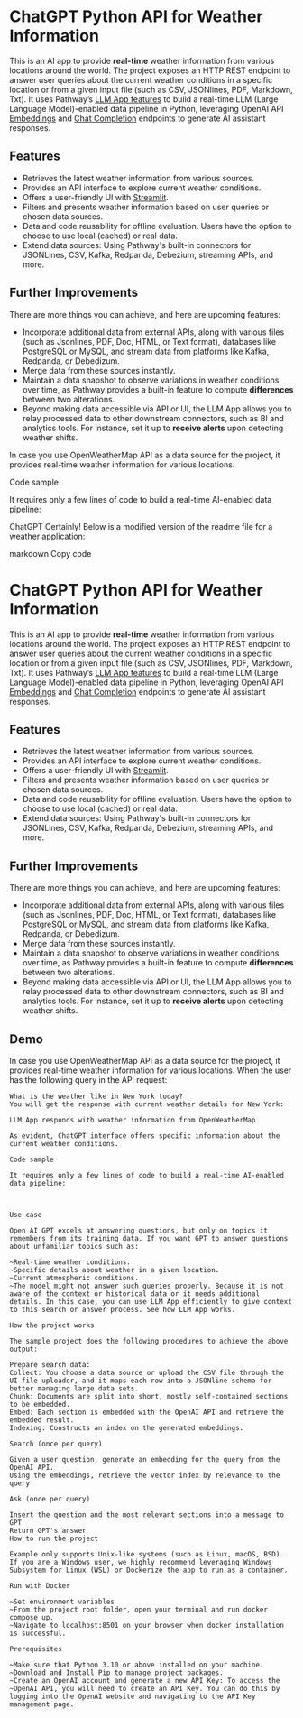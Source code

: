 # ChatGPT Python API for Weather Information

This is an AI app to provide **real-time** weather information from various locations around the world. The project exposes an HTTP REST endpoint to answer user queries about the current weather conditions in a specific location or from a given input file (such as CSV, JSONlines, PDF, Markdown, Txt). It uses Pathway’s [LLM App features](https://github.com/pathwaycom/llm-app) to build a real-time LLM (Large Language Model)-enabled data pipeline in Python, leveraging OpenAI API [Embeddings](https://platform.openai.com/docs/api-reference/embeddings) and [Chat Completion](https://platform.openai.com/docs/api-reference/completions) endpoints to generate AI assistant responses.

## Features

- Retrieves the latest weather information from various sources.
- Provides an API interface to explore current weather conditions.
- Offers a user-friendly UI with [Streamlit](https://streamlit.io/).
- Filters and presents weather information based on user queries or chosen data sources.
- Data and code reusability for offline evaluation. Users have the option to choose to use local (cached) or real data.
- Extend data sources: Using Pathway's built-in connectors for JSONLines, CSV, Kafka, Redpanda, Debezium, streaming APIs, and more.

## Further Improvements

There are more things you can achieve, and here are upcoming features:

- Incorporate additional data from external APIs, along with various files (such as Jsonlines, PDF, Doc, HTML, or Text format), databases like PostgreSQL or MySQL, and stream data from platforms like Kafka, Redpanda, or Debedizum.
- Merge data from these sources instantly.
- Maintain a data snapshot to observe variations in weather conditions over time, as Pathway provides a built-in feature to compute **differences** between two alterations.
- Beyond making data accessible via API or UI, the LLM App allows you to relay processed data to other downstream connectors, such as BI and analytics tools. For instance, set it up to **receive alerts** upon detecting weather shifts.



In case you use OpenWeatherMap API as a data source for the project, it provides real-time weather information for various locations.

Code sample

It requires only a few lines of code to build a real-time AI-enabled data pipeline:



ChatGPT
Certainly! Below is a modified version of the readme file for a weather application:

markdown
Copy code
# ChatGPT Python API for Weather Information

This is an AI app to provide **real-time** weather information from various locations around the world. The project exposes an HTTP REST endpoint to answer user queries about the current weather conditions in a specific location or from a given input file (such as CSV, JSONlines, PDF, Markdown, Txt). It uses Pathway’s [LLM App features](https://github.com/pathwaycom/llm-app) to build a real-time LLM (Large Language Model)-enabled data pipeline in Python, leveraging OpenAI API [Embeddings](https://platform.openai.com/docs/api-reference/embeddings) and [Chat Completion](https://platform.openai.com/docs/api-reference/completions) endpoints to generate AI assistant responses.

## Features

- Retrieves the latest weather information from various sources.
- Provides an API interface to explore current weather conditions.
- Offers a user-friendly UI with [Streamlit](https://streamlit.io/).
- Filters and presents weather information based on user queries or chosen data sources.
- Data and code reusability for offline evaluation. Users have the option to choose to use local (cached) or real data.
- Extend data sources: Using Pathway's built-in connectors for JSONLines, CSV, Kafka, Redpanda, Debezium, streaming APIs, and more.

## Further Improvements

There are more things you can achieve, and here are upcoming features:

- Incorporate additional data from external APIs, along with various files (such as Jsonlines, PDF, Doc, HTML, or Text format), databases like PostgreSQL or MySQL, and stream data from platforms like Kafka, Redpanda, or Debedizum.
- Merge data from these sources instantly.
- Maintain a data snapshot to observe variations in weather conditions over time, as Pathway provides a built-in feature to compute **differences** between two alterations.
- Beyond making data accessible via API or UI, the LLM App allows you to relay processed data to other downstream connectors, such as BI and analytics tools. For instance, set it up to **receive alerts** upon detecting weather shifts.

## Demo

In case you use OpenWeatherMap API as a data source for the project, it provides real-time weather information for various locations.
When the user has the following query in the API request:

```text
What is the weather like in New York today?
You will get the response with current weather details for New York:

LLM App responds with weather information from OpenWeatherMap

As evident, ChatGPT interface offers specific information about the current weather conditions.

Code sample

It requires only a few lines of code to build a real-time AI-enabled data pipeline:



Use case

Open AI GPT excels at answering questions, but only on topics it remembers from its training data. If you want GPT to answer questions about unfamiliar topics such as:

~Real-time weather conditions.
~Specific details about weather in a given location.
~Current atmospheric conditions.
~The model might not answer such queries properly. Because it is not aware of the context or historical data or it needs additional details. In this case, you can use LLM App efficiently to give context to this search or answer process. See how LLM App works.

How the project works

The sample project does the following procedures to achieve the above output:

Prepare search data:
Collect: You choose a data source or upload the CSV file through the UI file-uploader, and it maps each row into a JSONline schema for better managing large data sets.
Chunk: Documents are split into short, mostly self-contained sections to be embedded.
Embed: Each section is embedded with the OpenAI API and retrieve the embedded result.
Indexing: Constructs an index on the generated embeddings.

Search (once per query)

Given a user question, generate an embedding for the query from the OpenAI API.
Using the embeddings, retrieve the vector index by relevance to the query

Ask (once per query)

Insert the question and the most relevant sections into a message to GPT
Return GPT's answer
How to run the project

Example only supports Unix-like systems (such as Linux, macOS, BSD). If you are a Windows user, we highly recommend leveraging Windows Subsystem for Linux (WSL) or Dockerize the app to run as a container.

Run with Docker

~Set environment variables
~From the project root folder, open your terminal and run docker compose up.
~Navigate to localhost:8501 on your browser when docker installation is successful.

Prerequisites

~Make sure that Python 3.10 or above installed on your machine.
~Download and Install Pip to manage project packages.
~Create an OpenAI account and generate a new API Key: To access the ~OpenAI API, you will need to create an API Key. You can do this by logging into the OpenAI website and navigating to the API Key management page.
